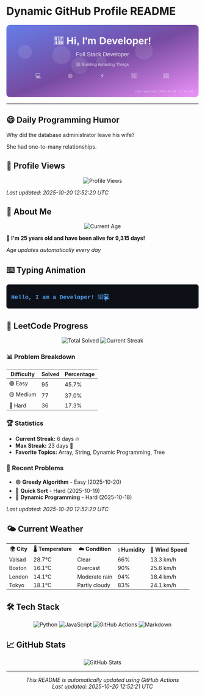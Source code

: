 # Dynamic GitHub Profile README

<!-- HEADER-START -->
<p align="center">
    <img src="./assets/header.svg" alt="Profile Header" />
</p>

---

<!-- HEADER-END -->

<!-- QUOTES-START -->
## 😄 Daily Programming Humor

Why did the database administrator leave his wife?

She had one-to-many relationships.

<!-- QUOTES-END -->

<!-- VISITOR-COUNTER-START -->
## 👀 Profile Views

<p align="center">
    <img src="https://img.shields.io/badge/Profile%20Views-1221-blue?style=for-the-badge&logo=eye&logoColor=white" alt="Profile Views">
</p>

*Last updated: 2025-10-20 12:52:20 UTC*

<!-- VISITOR-COUNTER-END -->

<!-- AGE-START -->
## 🎂 About Me

<p align="center">
    <img src="https://img.shields.io/badge/Age-25%20years%206%20months%201%20days-brightgreen?style=for-the-badge&logo=calendar&logoColor=white" alt="Current Age">
</p>

**🌟 I'm 25 years old and have been alive for 9,315 days!**

*Age updates automatically every day*

<!-- AGE-END -->

<!-- TYPING-ANIMATION-START -->
## ⌨️ Typing Animation

<p align="center">
    <img src="./assets/typing_animation.svg" alt="Typing Animation" />
</p>

<!-- TYPING-ANIMATION-END -->

<!-- LEETCODE-START -->
## 🧩 LeetCode Progress

<p align="center">
    <img src="https://img.shields.io/badge/Total%20Solved-208-brightgreen?style=for-the-badge&logo=leetcode&logoColor=white" alt="Total Solved">
    <img src="https://img.shields.io/badge/Current%20Streak-6%20days-orange?style=for-the-badge&logo=fire&logoColor=white" alt="Current Streak">
</p>

### 📊 Problem Breakdown

| Difficulty | Solved | Percentage |
|------------|--------|------------|
| 🟢 Easy | 95 | 45.7% |
| 🟡 Medium | 77 | 37.0% |
| 🔴 Hard | 36 | 17.3% |

### 🏆 Statistics
- **Current Streak:** 6 days 🔥
- **Max Streak:** 23 days 🏅
- **Favorite Topics:** Array, String, Dynamic Programming, Tree

### 📝 Recent Problems
- 🟢 **Greedy Algorithm** - Easy (2025-10-20)
- 🔴 **Quick Sort** - Hard (2025-10-19)
- 🔴 **Dynamic Programming** - Hard (2025-10-18)

*Last updated: 2025-10-20 12:52:20 UTC*

<!-- LEETCODE-END -->

<!-- WEATHER-START -->
## 🌤️ Current Weather

<table>
<tr>
    <th>🌍 City</th>
    <th>🌡️ Temperature</th>
    <th>☁️ Condition</th>
    <th>💧 Humidity</th>
    <th>💨 Wind Speed</th>
</tr>
<tr>
    <td>Valsad</td>
    <td>28.7°C</td>
    <td>Clear</td>
    <td>66%</td>
    <td>13.3 km/h</td>
</tr>
<tr>
    <td>Boston</td>
    <td>16.1°C</td>
    <td>Overcast</td>
    <td>90%</td>
    <td>25.6 km/h</td>
</tr>
<tr>
    <td>London</td>
    <td>14.1°C</td>
    <td>Moderate rain</td>
    <td>94%</td>
    <td>18.4 km/h</td>
</tr>
<tr>
    <td>Tokyo</td>
    <td>18.1°C</td>
    <td>Partly cloudy</td>
    <td>83%</td>
    <td>24.1 km/h</td>
</tr>
</table>
<!-- WEATHER-END -->

## 🛠️ Tech Stack

<p align="center">
    <img src="https://img.shields.io/badge/Python-3776AB?style=for-the-badge&logo=python&logoColor=white" alt="Python">
    <img src="https://img.shields.io/badge/JavaScript-F7DF1E?style=for-the-badge&logo=javascript&logoColor=black" alt="JavaScript">
    <img src="https://img.shields.io/badge/GitHub%20Actions-2088FF?style=for-the-badge&logo=github-actions&logoColor=white" alt="GitHub Actions">
    <img src="https://img.shields.io/badge/Markdown-000000?style=for-the-badge&logo=markdown&logoColor=white" alt="Markdown">
</p>

## 📈 GitHub Stats

<p align="center">
    <img src="https://github-readme-stats.vercel.app/api?username=ambicuity&show_icons=true&theme=radical" alt="GitHub Stats">
</p>

---

<p align="center">
    <i>This README is automatically updated using GitHub Actions</i><br>
    <i>Last updated: 2025-10-20 12:52:21 UTC</i>
</p>
